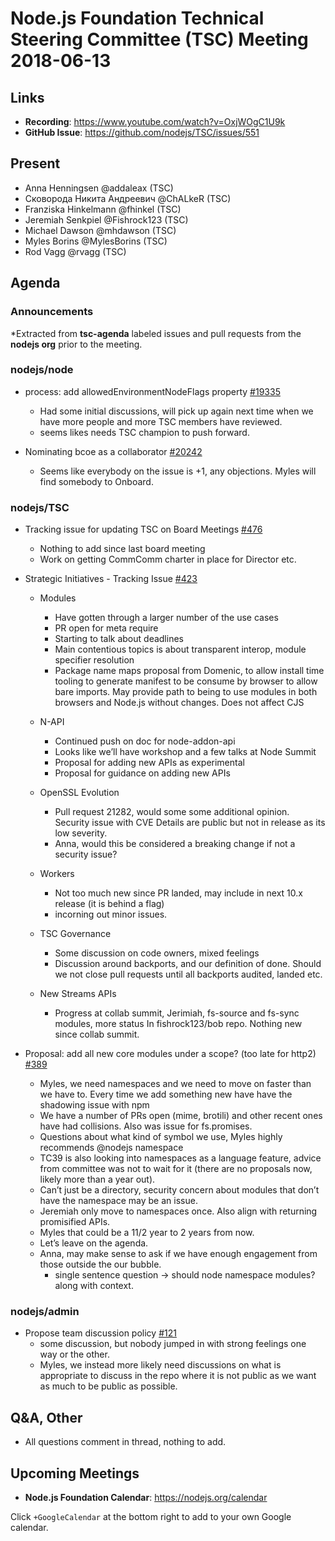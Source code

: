 # Node.js Foundation Technical Steering Committee (TSC) Meeting 2018-06-13

## Links

* **Recording**:  https://www.youtube.com/watch?v=OxjWOgC1U9k
* **GitHub Issue**: https://github.com/nodejs/TSC/issues/551

## Present

* Anna Henningsen @addaleax (TSC)
* Сковорода Никита Андреевич @ChALkeR (TSC)
* Franziska Hinkelmann @fhinkel (TSC)
* Jeremiah Senkpiel @Fishrock123 (TSC)
* Michael Dawson @mhdawson (TSC)
* Myles Borins @MylesBorins (TSC)
* Rod Vagg @rvagg (TSC)

## Agenda

### Announcements
 
*Extracted from **tsc-agenda** labeled issues and pull requests from the **nodejs org** prior to the meeting.

### nodejs/node

* process: add allowedEnvironmentNodeFlags property [#19335](https://github.com/nodejs/node/pull/19335)
  * Had some initial discussions, will pick up again next time when we have more
    people and more TSC members have reviewed.
  * seems likes needs TSC champion to push forward.

* Nominating bcoe as a collaborator [#20242](https://github.com/nodejs/node/issues/20242)
  * Seems like everybody on the issue is +1, any objections.  Myles will find somebody to
    Onboard.

### nodejs/TSC

* Tracking issue for updating TSC on Board Meetings [#476](https://github.com/nodejs/TSC/issues/476)
  * Nothing to add since last board meeting
  * Work on getting CommComm charter in place for Director etc.

* Strategic Initiatives - Tracking Issue [#423](https://github.com/nodejs/TSC/issues/423)
  * Modules
    * Have gotten through a larger number of the use cases
    * PR open for meta require
    * Starting to talk about deadlines
    * Main contentious topics is about transparent interop, module specifier resolution
    * Package name maps proposal from Domenic, to allow install time tooling to generate
      manifest to be consume by browser to allow bare imports.  May provide path to being
      to use modules in both browsers and Node.js without changes. Does not affect CJS

  * N-API
     * Continued push on doc for node-addon-api
     * Looks like we’ll have workshop and a few talks at Node Summit
     * Proposal for adding new APIs as experimental
     * Proposal for guidance on adding new APIs

  * OpenSSL Evolution
    * Pull request 21282, would some some additional opinion.  Security issue with CVE
      Details are public but not in release as its low severity.
    * Anna, would this be considered a breaking change if not a security issue?

  * Workers
    * Not too much new since PR landed, may include in next 10.x release (it is behind a flag)
    * incorning out minor issues.

  * TSC Governance
    * Some discussion on code owners, mixed feelings
    * Discussion around backports, and our definition of done.  Should we not close
      pull requests until all backports audited, landed etc.

  * New Streams APIs
    * Progress at collab summit, Jerimiah, fs-source and fs-sync modules, more status
      In fishrock123/bob repo.   Nothing new since collab summit.

* Proposal: add all new core modules under a scope? (too late for http2) [#389](https://github.com/nodejs/TSC/issues/389)
  * Myles, we need namespaces and we need to move on faster than we have to. Every
    time we add something new have have the shadowing issue with npm
  * We have a number of PRs open (mime, brotili) and other recent ones have had
    collisions.  Also was issue for fs.promises.
  * Questions about what kind of symbol we use, Myles highly recommends @nodejs
    namespace
  * TC39 is also looking into namespaces as a language feature, advice from committee was
    not to wait for it (there are no proposals now, likely more than a year out).
  * Can’t just be a directory, security concern about modules that don’t have the namespace
    may be an issue.
  * Jeremiah only move to namespaces once.  Also align with returning promisified APIs.
  * Myles that could be a 11/2 year to 2 years from now.
  * Let’s leave on the agenda.
  * Anna, may make sense to ask if we have enough engagement from those outside the our
    bubble.
    * single sentence question -> should node namespace modules? along with context.

### nodejs/admin

* Propose team discussion policy [#121](https://github.com/nodejs/admin/pull/121)
  * some discussion, but nobody jumped in with strong feelings one way or the other.
  * Myles, we instead more likely need discussions on what is appropriate to discuss in the
    repo where it is not public as we want as much to be public as possible.

## Q&A, Other

* All questions comment in thread, nothing to add.

## Upcoming Meetings

* **Node.js Foundation Calendar**: https://nodejs.org/calendar

Click `+GoogleCalendar` at the bottom right to add to your own Google calendar.


